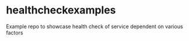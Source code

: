 # healthcheckexamples
Example repo to showcase health check of service dependent on various factors
